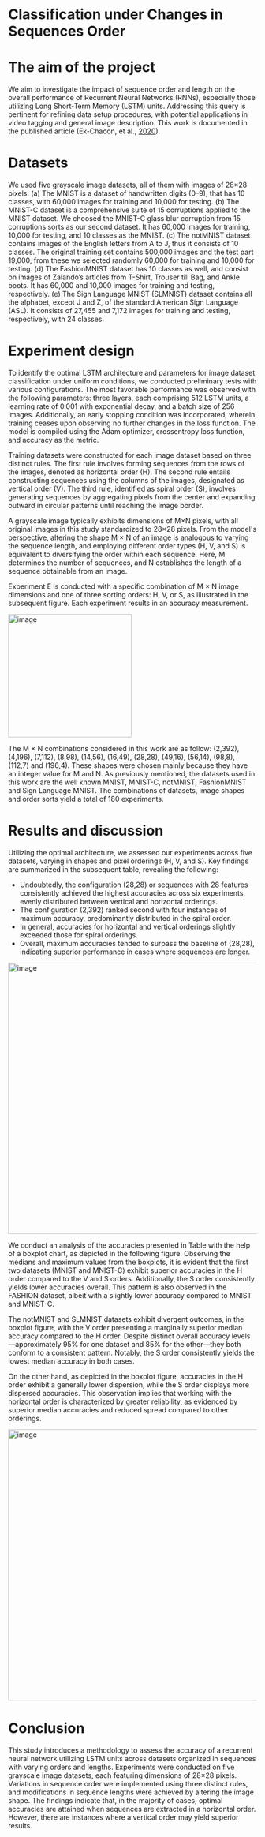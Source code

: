 # Classification under Changes in Sequences Order

# The aim of the project

<!-- This content will not appear in the rendered Markdown -->

<!-- Non-scientific: We are interested in understanding if the order within the sequences, and their length, have an effect on the overall performance of the RNNs, particularly when they are based on LSTM units. This question maybe relevant for data setup procedures, and it may be useful for video tagging and for general image description. -->

We aim to investigate the impact of sequence order and length on the overall performance of Recurrent Neural Networks (RNNs), especially those utilizing Long Short-Term Memory (LSTM) units. Addressing this query is pertinent for refining data setup procedures, with potential applications in video tagging and general image description. This work is documented in the published article (Ek-Chacon, et al., [2020](https://link.springer.com/chapter/10.1007/978-3-030-60884-2_1)).

# Datasets

We used five grayscale image datasets, all of them with images of 28×28 pixels: (a) The MNIST is a dataset of handwritten digits (0–9), that has 10 classes, with 60,000 images for training and 10,000 for testing. (b) The MNIST-C dataset is a comprehensive suite of 15 corruptions applied to the MNIST dataset. We choosed the MNIST-C glass blur corruption from 15 corruptions sorts as our second dataset. It has 60,000 images for training, 10,000 for testing, and 10 classes as the MNIST. (c) The notMNIST dataset contains images of the English letters from A to J, thus it consists of 10 classes. The original training set contains 500,000 images and the test part 19,000, from these we selected randomly 60,000 for training and 10,000 for testing. (d) The FashionMNIST dataset has 10 classes as well, and consist on images of Zalando’s articles from T-Shirt, Trouser till Bag, and Ankle boots. It has 60,000 and 10,000 images for training and testing, respectively. (e) The Sign Language MNIST (SLMNIST) dataset contains all the alphabet, except J and Z, of the standard American Sign Language (ASL). It consists of 27,455 and 7,172 images for training and testing, respectively, with 24 classes.

# Experiment design

<!-- With the purpose of selecting the appropriate LSTM architecture and parameter, to classify each image-datasets under the same conditions, first we tested different configurations. The best performance was achieved using the following parameters: three layers, 512 LSTM units per layer, a learning rate of 0.001 with exponential decay, and 256 images per batch size. Also, an early stopping condition has been implemented, consisting on training until there are no changes in
the loss function. The model is compiled with Adam optimizer, the crossentropy loss function and metric accuracy. -->

To identify the optimal LSTM architecture and parameters for image dataset classification under uniform conditions, we conducted preliminary tests with various configurations. The most favorable performance was observed with the following parameters: three layers, each comprising 512 LSTM units, a learning rate of 0.001 with exponential decay, and a batch size of 256 images. Additionally, an early stopping condition was incorporated, wherein training ceases upon observing no further changes in the loss function. The model is compiled using the Adam optimizer, crossentropy loss function, and accuracy as the metric.

<!-- Various training datasets were built for each image dataset, following three different rules. The first rule considers to build the sequences from the rows of the images, which we call horizontal order (H); the second rule consists of building the sequences using the columns of the images, which we call vertical order (V); and the third rule, that we call spiral order (S), consists of building the sequences by collecting the pixels from the center and going out from the center in circular ways till the border of the image. -->

Training datasets were constructed for each image dataset based on three distinct rules. The first rule involves forming sequences from the rows of the images, denoted as horizontal order (H). The second rule entails constructing sequences using the columns of the images, designated as vertical order (V). The third rule, identified as spiral order (S), involves generating sequences by aggregating pixels from the center and expanding outward in circular patterns until reaching the image border.

<!-- A grayscale image in X commonly comes with a M×N pixels, in this work all raw images are 28×28 pixels. From the model’s point of view, varying the shape M × N of an image is equivalent to varying the sequences length and using the sorts of order (H, V and S) is equivalent to varying the order in each sequence. M defines the number of sequences and N defines the length of a sequence that can be got in an image. --> 

A grayscale image typically exhibits dimensions of M×N pixels, with all original images in this study standardized to 28×28 pixels. From the model's perspective, altering the shape M × N of an image is analogous to varying the sequence length, and employing different order types (H, V, and S) is equivalent to diversifying the order within each sequence. Here, M determines the number of sequences, and N establishes the length of a sequence obtainable from an image.

<!-- An experiment E is carried out with a specific combination of M × N shape of the image and a sort order H, V or S as shown by the previous figure. Each experiment yields an accuracy. -->

Experiment E is conducted with a specific combination of M × N image dimensions and one of three sorting orders: H, V, or S, as illustrated in the subsequent figure. Each experiment results in an accuracy measurement.

<img width="250" alt="image" src="https://github.com/ekchacon/Classification-under-Changes-in-Sequences-Order/assets/46211304/25c4099d-8d2a-43f1-b05d-c57468f3c6b8">

The M × N combinations considered in this work are as follow: (2,392), (4,196), (7,112), (8,98), (14,56), (16,49), (28,28), (49,16), (56,14), (98,8), (112,7) and (196,4). These shapes were chosen mainly because they have an integer value
for M and N. As previously mentioned, the datasets used in this work are the well known MNIST, MNIST-C, notMNIST, FashionMNIST and Sign Language MNIST. The combinations of datasets, image shapes and order sorts yield a total of 180 experiments.

# Results and discussion

<!--
Using the best architecture, we evaluated our experiments with the five datasets, organized in different shapes and order of pixels (H, V and S). Our main results are shown in the next table, from which we observe the following:

- Doubtless, the shape (28,28) or sequences with 28 features obtained the maximum accuracies within six experiments, equally distributed between the vertical and horizontal order.
- The shape (2,392) is the second with four maximum accuracies, mostly distributed in the spiral order.
- Generally, the horizontal and vertical order accuracies are slightly above the spiral order accuracies.
- Overall, we observe the maximum accuracies tend to stay above (28,28), where the sequences are longer than those below.
 -->

Utilizing the optimal architecture, we assessed our experiments across five datasets, varying in shapes and pixel orderings (H, V, and S). Key findings are summarized in the subsequent table, revealing the following:

- Undoubtedly, the configuration (28,28) or sequences with 28 features consistently achieved the highest accuracies across six experiments, evenly distributed between vertical and horizontal orderings.
- The configuration (2,392) ranked second with four instances of maximum accuracy, predominantly distributed in the spiral order.
- In general, accuracies for horizontal and vertical orderings slightly exceeded those for spiral orderings.
- Overall, maximum accuracies tended to surpass the baseline of (28,28), indicating superior performance in cases where sequences are longer.

<img width="550" alt="image" src="https://github.com/ekchacon/Classification-under-Changes-in-Sequences-Order/assets/46211304/880412de-5289-4c36-85d6-e5f409b516f5">

<!--
We analyze the accuracies shown in the table  with the help of a boxplot chart, as shown in the next figure. In according to the median and maximum values of the boxplots, we can see the two first datasets (MNIST and MNIST-C) in the H order has better accuracies than the V and S orders. Also, the S order gets the lower accuracies in general. The same pattern appears in the FASHION dataset, though it has a smaller accuracy than MNIST and MNIST-C. 
-->

We conduct an analysis of the accuracies presented in Table with the help of a boxplot chart, as depicted in the following figure. Observing the medians and maximum values from the boxplots, it is evident that the first two datasets (MNIST and MNIST-C) exhibit superior accuracies in the H order compared to the V and S orders. Additionally, the S order consistently yields lower accuracies overall. This pattern is also observed in the FASHION dataset, albeit with a slightly lower accuracy compared to MNIST and MNIST-C.

<!--
The notMNIST and SLMNIST datasets, in the boxplot figure, have different results, the V order has a slightly better median accuracy than the H order median accuracy. Although one dataset is around 95% and the other around 85%, they both follow the same pattern. And the S order has the worst median accuracy in both cases. 
-->

The notMNIST and SLMNIST datasets exhibit divergent outcomes, in the boxplot figure, with the V order presenting a marginally superior median accuracy compared to the H order. Despite distinct overall accuracy levels—approximately 95% for one dataset and 85% for the other—they both conform to a consistent pattern. Notably, the S order consistently yields the lowest median accuracy in both cases.

<!--
On the other hand, we can observe from the boxplot figure, accuracies in the H order are in general less disperse, and the S order has more dispersed accuracies. It means that working with horizontal order is more reliable than the others and it has better median accuracies and are less spread.
-->

On the other hand, as depicted in the boxplot figure, accuracies in the H order exhibit a generally lower dispersion, while the S order displays more dispersed accuracies. This observation implies that working with the horizontal order is characterized by greater reliability, as evidenced by superior median accuracies and reduced spread compared to other orderings.

<img width="550" alt="image" src="https://github.com/ekchacon/Classification-under-Changes-in-Sequences-Order/assets/46211304/dc328fe3-8b49-43b8-baee-5dc8b6a84a59">

# Conclusion

<!--
In this work we presented a procedure to evaluate the accuracy of a recurrent neural network based on LSTM units, for datasets organized in sequences of different order and lengths. The experiments where conducted on five datasets of grayscale images of 28×28 pixels, where changes in sequences order were made by using three different rules and changes in sequences lenghts were made by modifying the shape of the image. The results show that in most of the cases the best accuracies are achieved when the sequences are extracted from images following a horizontal order, but there are some cases where a vertical order can be better.
-->

This study introduces a methodology to assess the accuracy of a recurrent neural network utilizing LSTM units across datasets organized in sequences with varying orders and lengths. Experiments were conducted on five grayscale image datasets, each featuring dimensions of 28×28 pixels. Variations in sequence order were implemented using three distinct rules, and modifications in sequence lengths were achieved by altering the image shape. The findings indicate that, in the majority of cases, optimal accuracies are attained when sequences are extracted in a horizontal order. However, there are instances where a vertical order may yield superior results.
